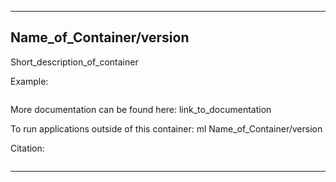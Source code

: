 
----------------------------------
## Name_of_Container/version ##
Short_description_of_container

Example:
```
```

More documentation can be found here: link_to_documentation

To run applications outside of this container: ml Name_of_Container/version

Citation:
```

```

----------------------------------
